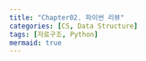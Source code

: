```yaml
---
title: "Chapter02. 파이썬 리뷰"
categories: [CS, Data Structure]
tags: [자료구조, Python]
mermaid: true
---
```


